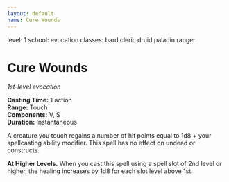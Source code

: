 ```yaml
---
layout: default
name: Cure Wounds
---
```

level: 1
school: evocation
classes: bard
         cleric
         druid
         paladin
         ranger

# Cure Wounds 
_1st-level evocation_ 

**Casting Time:** 1 action    
**Range:** Touch    
**Components:** V, S    
**Duration:** Instantaneous 

A creature you touch regains a number of hit points equal to 1d8 + your spellcasting ability modifier. This spell has no effect on undead or constructs. 

**At Higher Levels.** When you cast this spell using a spell slot of 2nd level or higher, the healing increases by 1d8 for each slot level above 1st.
